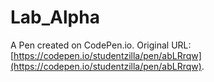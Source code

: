 # Lab_Alpha

A Pen created on CodePen.io. Original URL: [https://codepen.io/studentzilla/pen/abLRrqw](https://codepen.io/studentzilla/pen/abLRrqw).


